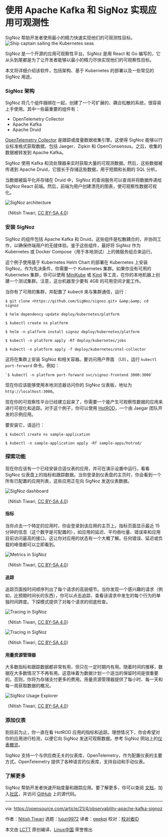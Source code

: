 [#]: subject: (Application observability with Apache Kafka and SigNoz)
[#]: via: (https://opensource.com/article/21/4/observability-apache-kafka-signoz)
[#]: author: (Nitish Tiwari https://opensource.com/users/tiwarinitish86)
[#]: collector: (lujun9972)
[#]: translator: (geekpi)
[#]: reviewer: ( )
[#]: publisher: ( )
[#]: url: ( )

使用 Apache Kafka 和 SigNoz 实现应用可观测性
======
SigNoz 帮助开发者使用最小的精力快速实现他们的可观测性目标。
![Ship captain sailing the Kubernetes seas][1]

SigNoz 是一个开源的应用可观察性平台。SigNoz 是用 React 和 Go 编写的，它从头到尾都是为了让开发者能够以最小的精力尽快实现他们的可观察性目标。

本文将详细介绍该软件，包括架构、基于 Kubernetes 的部署以及一些常见的 SigNoz 用途。

### SigNoz 架构

SigNoz 将几个组件捆绑在一起，创建了一个可扩展的、耦合松散的系统，很容易上手使用。其中一些最重要的组件有：

  * OpenTelemetry Collector
  * Apache Kafka
  * Apache Druid



[OpenTelemetry Collector][2] 是跟踪或度量数据收集引擎。这使得 SigNoz 能够以行业标准格式获取数据，包括 Jaeger、Zipkin 和 OpenConsensus。之后，收集的数据被转发到 Apache Kafka。

SigNoz 使用 Kafka 和流处理器来实时获取大量的可观测数据。然后，这些数据被传递到 Apache Druid，它擅长于存储这些数据，用于短期和长期的 SQL 分析。

当数据被扁平化并存储在 Druid 中，SigNoz 的查询服务可以查询并将数据传递给 SigNoz React 前端。然后，前端为用户创建漂亮的图表，使可观察性数据可视化。

![SigNoz architecture][3]

（Nitish Tiwari, [CC BY-SA 4.0][4]）

### 安装 SigNoz

SigNoz 的组件包括 Apache Kafka 和 Druid。这些组件是松散耦合的，并协同工作，以确保终端用户的无缝体验。鉴于这些组件，最好将 SigNoz 作为 Kubernetes 或 Docker Compose（用于本地测试）上的微服务组合来运行。

这个例子使用基于 Kubernetes Helm Chart 的部署在 Kubernetes 上安装 SigNoz。作为先决条件，你需要一个 Kubernetes 集群。如果你没有可用的 Kubernetes 集群，你可以使用 [MiniKube][5] 或 [Kind][6] 等工具，在你的本地机器上创建一个测试集群。注意，这台机器至少要有 4GB 的可用空间才能工作。

当你有了可用的集群，并配置了 kubectl 来与集群通信，运行：


```
$ git clone <https://github.com/SigNoz/signoz.git> &amp;&amp; cd signoz

$ helm dependency update deploy/kubernetes/platform

$ kubectl create ns platform

$ helm -n platform install signoz deploy/kubernetes/platform

$ kubectl -n platform apply -Rf deploy/kubernetes/jobs

$ kubectl -n platform apply -f deploy/kubernetes/otel-collector
```

这将在集群上安装 SigNoz 和相关容器。要访问用户界面 （UI），运行 `kubectl port-forward` 命令。例如：


```
`$ kubectl -n platform port-forward svc/signoz-frontend 3000:3000`
```

现在你应该能够使用本地浏览器访问你的 SigNoz 仪表板，地址为 `http://localhost:3000`。

现在你的可观察性平台已经建立起来了，你需要一个能产生可观察性数据的应用来进行可视化和追踪。对于这个例子，你可以使用 [HotROD][7]，一个由 Jaegar 团队开发的示例应用。

要安装它，请运行：


```
$ kubectl create ns sample-application

$ kubectl -n sample-application apply -Rf sample-apps/hotrod/
```

### 探索功能

现在你应该有一个已经安装合适仪表的应用，并可在演示设置中运行。看看 SigNoz 仪表盘上的指标和跟踪数据。当你登录到仪表盘的主页时，你会看到一个所有已配置的应用列表，这些应用正在向 SigNoz 发送仪表数据。

![SigNoz dashboard][8]

（Nitish Tiwari, [CC BY-SA 4.0][4]）

#### 指标

当你点击一个特定的应用时，你会登录到该应用的主页上。指标页面显示最近 15 分钟的信息（这个数字是可配置的），如应用的延迟、平均吞吐量、错误率和应用目前访问最高的接口。这让你对应用的状态有一个大概了解。任何错误、延迟或负载的峰值都可以立即看到。

![Metrics in SigNoz][9]

（Nitish Tiwari, [CC BY-SA 4.0][4]）

#### 追踪

追踪页面按时间顺序列出了每个请求的高层细节。当你发现一个感兴趣的请求（例如，比预期时间长的东西），你可以点击追踪，查看该请求中发生的每个行为的单独时间跨度。下探模式提供了对每个请求的彻底检查。

![Tracing in SigNoz][10]

（Nitish Tiwari, [CC BY-SA 4.0][4]）

![Tracing in SigNoz][11]

（Nitish Tiwari, [CC BY-SA 4.0][4]）

#### 用量资源管理器

大多数指标和跟踪数据都非常有用，但只在一定时期内有用。随着时间的推移，数据在大多数情况下不再有用。这意味着为数据计划一个适当的保留时间是很重要的。否则，你将为存储支付更多的费用。用量资源管理器提供了每小时、每一天和每一周获取数据的概况。

![SigNoz Usage Explorer][12]

（Nitish Tiwari, [CC BY-SA 4.0][4]）

### 添加仪表

到目前为止，你一直在看 HotROD 应用的指标和追踪。理想情况下，你会希望对你的应用进行检测，以便它向 SigNoz 发送可观察数据。参考 SigNoz 网站上的[仪表概览][13]。

SigNoz 支持一个与供应商无关的仪表库，OpenTelemetry，作为配置仪表的主要方式。OpenTelemetry 提供了各种语言的仪表库，支持自动和手动仪表。

### 了解更多

SigNoz 帮助开发者快速开始度量和跟踪应用。要了解更多，你可以查阅 [文档][14]，加入[社区][15]，并访问 [GitHub][16] 上的源代码。

--------------------------------------------------------------------------------

via: https://opensource.com/article/21/4/observability-apache-kafka-signoz

作者：[Nitish Tiwari][a]
选题：[lujun9972][b]
译者：[geekpi](https://github.com/geekpi)
校对：[校对者ID](https://github.com/校对者ID)

本文由 [LCTT](https://github.com/LCTT/TranslateProject) 原创编译，[Linux中国](https://linux.cn/) 荣誉推出

[a]: https://opensource.com/users/tiwarinitish86
[b]: https://github.com/lujun9972
[1]: https://opensource.com/sites/default/files/styles/image-full-size/public/lead-images/ship_captain_devops_kubernetes_steer.png?itok=LAHfIpek (Ship captain sailing the Kubernetes seas)
[2]: https://github.com/open-telemetry/opentelemetry-collector
[3]: https://opensource.com/sites/default/files/uploads/signoz_architecture.png (SigNoz architecture)
[4]: https://creativecommons.org/licenses/by-sa/4.0/
[5]: https://minikube.sigs.k8s.io/docs/start/
[6]: https://kind.sigs.k8s.io/docs/user/quick-start/
[7]: https://github.com/jaegertracing/jaeger/tree/master/examples/hotrod
[8]: https://opensource.com/sites/default/files/uploads/signoz_dashboard.png (SigNoz dashboard)
[9]: https://opensource.com/sites/default/files/uploads/signoz_applicationmetrics.png (Metrics in SigNoz)
[10]: https://opensource.com/sites/default/files/uploads/signoz_tracing.png (Tracing in SigNoz)
[11]: https://opensource.com/sites/default/files/uploads/signoz_tracing2.png (Tracing in SigNoz)
[12]: https://opensource.com/sites/default/files/uploads/signoz_usageexplorer.png (SigNoz Usage Explorer)
[13]: https://signoz.io/docs/instrumentation/overview/
[14]: https://signoz.io/docs/
[15]: https://github.com/SigNoz/signoz#community
[16]: https://github.com/SigNoz/signoz
